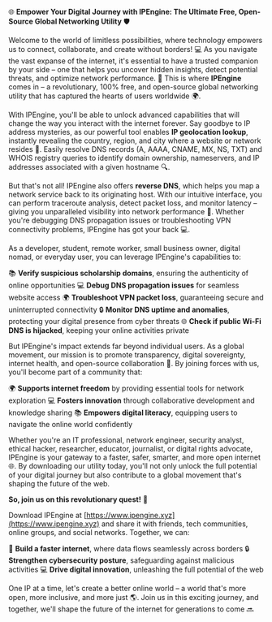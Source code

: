 🌐 **Empower Your Digital Journey with IPEngine: The Ultimate Free, Open-Source Global Networking Utility** 🛡️

Welcome to the world of limitless possibilities, where technology empowers us to connect, collaborate, and create without borders! 💻 As you navigate the vast expanse of the internet, it's essential to have a trusted companion by your side – one that helps you uncover hidden insights, detect potential threats, and optimize network performance. 📡 This is where **IPEngine** comes in – a revolutionary, 100% free, and open-source global networking utility that has captured the hearts of users worldwide 🌍.

With IPEngine, you'll be able to unlock advanced capabilities that will change the way you interact with the internet forever. Say goodbye to IP address mysteries, as our powerful tool enables **IP geolocation lookup**, instantly revealing the country, region, and city where a website or network resides 📍. Easily resolve DNS records (A, AAAA, CNAME, MX, NS, TXT) and WHOIS registry queries to identify domain ownership, nameservers, and IP addresses associated with a given hostname 🔍.

But that's not all! IPEngine also offers **reverse DNS**, which helps you map a network service back to its originating host. With our intuitive interface, you can perform traceroute analysis, detect packet loss, and monitor latency – giving you unparalleled visibility into network performance 📡. Whether you're debugging DNS propagation issues or troubleshooting VPN connectivity problems, IPEngine has got your back 💻.

As a developer, student, remote worker, small business owner, digital nomad, or everyday user, you can leverage IPEngine's capabilities to:

📚 **Verify suspicious scholarship domains**, ensuring the authenticity of online opportunities
💻 **Debug DNS propagation issues** for seamless website access
🌍 **Troubleshoot VPN packet loss**, guaranteeing secure and uninterrupted connectivity
🔒 **Monitor DNS uptime and anomalies**, protecting your digital presence from cyber threats
🌐 **Check if public Wi-Fi DNS is hijacked**, keeping your online activities private

But IPEngine's impact extends far beyond individual users. As a global movement, our mission is to promote transparency, digital sovereignty, internet health, and open-source collaboration 🌟. By joining forces with us, you'll become part of a community that:

🌍 **Supports internet freedom** by providing essential tools for network exploration
💻 **Fosters innovation** through collaborative development and knowledge sharing
📚 **Empowers digital literacy**, equipping users to navigate the online world confidently

Whether you're an IT professional, network engineer, security analyst, ethical hacker, researcher, educator, journalist, or digital rights advocate, IPEngine is your gateway to a faster, safer, smarter, and more open internet 🌐. By downloading our utility today, you'll not only unlock the full potential of your digital journey but also contribute to a global movement that's shaping the future of the web.

**So, join us on this revolutionary quest!** 🚀

Download IPEngine at [https://www.ipengine.xyz](https://www.ipengine.xyz) and share it with friends, tech communities, online groups, and social networks. Together, we can:

🌟 **Build a faster internet**, where data flows seamlessly across borders
🔒 **Strengthen cybersecurity posture**, safeguarding against malicious activities
💻 **Drive digital innovation**, unleashing the full potential of the web

One IP at a time, let's create a better online world – a world that's more open, more inclusive, and more just 🌎. Join us in this exciting journey, and together, we'll shape the future of the internet for generations to come 🔜